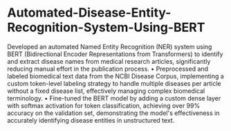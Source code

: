 # Automated-Disease-Entity-Recognition-System-Using-BERT

Developed an automated Named Entity Recognition (NER) system using BERT (Bidirectional Encoder Representations from Transformers) to identify and extract disease names from medical research articles, significantly reducing manual effort in the publication process.
• Preprocessed and labeled biomedical text data from the NCBI Disease Corpus, implementing a custom token-level labeling strategy to handle multiple diseases per article without a fixed disease list, effectively managing complex biomedical terminology.
• Fine-tuned the BERT model by adding a custom dense layer with softmax activation for token classification, achieving over 99% accuracy on the validation set, demonstrating the model's effectiveness in accurately identifying disease entities in unstructured text.
